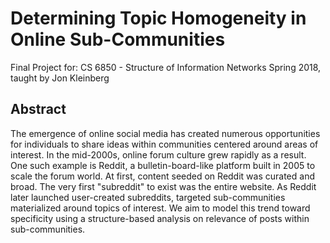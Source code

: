 # Determining Topic Homogeneity in Online Sub-Communities

Final Project for:
CS 6850 - Structure of Information Networks
Spring 2018, taught by Jon Kleinberg

## Abstract
The emergence of online social media has created numerous opportunities for individuals to share ideas within communities centered around areas of interest. In the mid-2000s, online forum culture grew rapidly as a result. One such example is Reddit, a bulletin-board-like platform built in 2005 to scale the forum world. At first, content seeded on Reddit was curated and broad. The very first "subreddit" to exist was the entire website. As Reddit later launched user-created subreddits, targeted sub-communities materialized around topics of interest. We aim to model this trend toward specificity using a structure-based analysis on relevance of posts within sub-communities.
